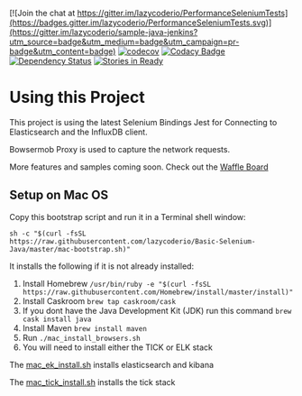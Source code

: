 [![Join the chat at https://gitter.im/lazycoderio/PerformanceSeleniumTests](https://badges.gitter.im/lazycoderio/PerformanceSeleniumTests.svg)](https://gitter.im/lazycoderio/sample-java-jenkins?utm_source=badge&utm_medium=badge&utm_campaign=pr-badge&utm_content=badge) [![codecov](https://codecov.io/gh/lazycoderio/Basic-Selenium-Java/branch/master/graph/badge.svg)](https://codecov.io/gh/lazycoderio/Basic-Selenium-Java) [![Codacy Badge](https://api.codacy.com/project/badge/Grade/afdb9236cb2442faaa513c2db4114396)](https://www.codacy.com/app/andrew-m-krug/Basic-Selenium-Java?utm_source=github.com&amp;utm_medium=referral&amp;utm_content=lazycoderio/Basic-Selenium-Java&amp;utm_campaign=Badge_Grade) [![Dependency Status](https://www.versioneye.com/user/projects/583b58fd4ef164003ff45522/badge.svg?style=flat-square)](https://www.versioneye.com/user/projects/583b58fd4ef164003ff45522)  [![Stories in Ready](https://badge.waffle.io/lazycoderio/PerformanceSeleniumTests.svg?label=ready&title=Ready)](http://waffle.io/lazycoderio/PerformanceSeleniumTests)

# Using this Project

This project is using the latest Selenium Bindings Jest for Connecting to Elasticsearch and the InfluxDB client.

Bowsermob Proxy is used to capture the network requests.

More features and samples coming soon. Check out the [Waffle Board](http://waffle.io/lazycoderio/PerformanceSeleniumTests)

## Setup on Mac OS

Copy this bootstrap script and run it in a Terminal shell window:

   ```
   sh -c "$(curl -fsSL https://raw.githubusercontent.com/lazycoderio/Basic-Selenium-Java/master/mac-bootstrap.sh)"
   ```

It installs the following if it is not already installed:

1. Install Homebrew `/usr/bin/ruby -e "$(curl -fsSL https://raw.githubusercontent.com/Homebrew/install/master/install)"`
2. Install Caskroom `brew tap caskroom/cask`
3. If you dont have the Java Development Kit (JDK) run this command `brew cask install java`
4. Install Maven `brew install maven`
5. Run `./mac_install_browsers.sh`
6. You will need to install  either the TICK or ELK stack

The [mac_ek_install.sh](mac_ek_install.sh) installs elasticsearch and kibana

The [mac_tick_install.sh](mac_tick_install.sh) installs the tick stack
